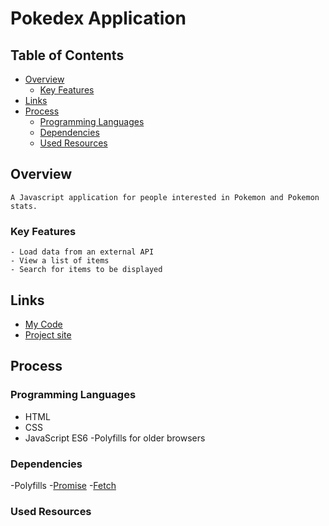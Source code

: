 # Pokedex Application


## Table of Contents

- [Overview](#overview)
   - [Key Features](#key-features)
- [Links](#links)
- [Process](#process)
   - [Programming Languages](#programming-languages)
   - [Dependencies](#dependencies)
   - [Used Resources](#used-resources)

## Overview
    A Javascript application for people interested in Pokemon and Pokemon stats.

 ### Key Features
    - Load data from an external API
    - View a list of items
    - Search for items to be displayed

## Links

- [My Code](https://github.com/WMSANDERS85/Pokedex-js-app)
- [Project site](https://wmsanders85.github.io/Pokedex-js-app/)

## Process

### Programming Languages

- HTML
- CSS
- JavaScript ES6
   -Polyfills for older browsers

### Dependencies

-Polyfills
   -[Promise](https://raw.githubusercontent.com/taylorhakes/promise-polyfill/master/dist/polyfill.js)
   -[Fetch](https://github.com/github/fetch/blob/master/fetch.js)



### Used Resources